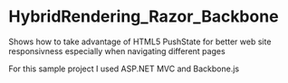 HybridRendering_Razor_Backbone
==============================

Shows how to take advantage of HTML5 PushState for better web site responsivness especially when navigating different pages

For this sample project I used ASP.NET MVC and Backbone.js
